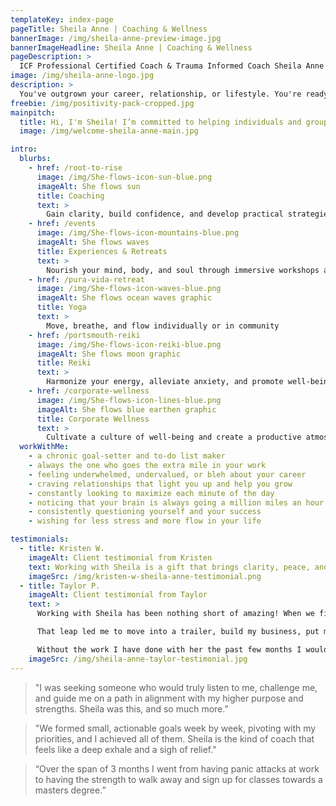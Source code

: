 ```yaml
---
templateKey: index-page
pageTitle: Sheila Anne | Coaching & Wellness
bannerImage: /img/sheila-anne-preview-image.jpg
bannerImageHeadline: Sheila Anne | Coaching & Wellness
pageDescription: >
  ICF Professional Certified Coach & Trauma Informed Coach Sheila Anne welcomes those looking to step into the best version of themselves. Are you ready to ditch expectations, realign to who you are at your core, and achieve from a place of effortless-flow? She'll help you thrive in your relationships, career, and lifestyle without stress and burnout.
image: /img/sheila-anne-logo.jpg
description: >
  You've outgrown your career, relationship, or lifestyle. You're ready for something new. Take the leap!
freebie: /img/positivity-pack-cropped.jpg
mainpitch:
  title: Hi, I'm Sheila! I’m committed to helping individuals and groups to become more resourced, resilient, and effective in their lives and careers.  Through working with me, clients find they can breathe deeper, trust themselves to take action, and confidently follow their purpose. I blend mindfulness and embodiment techniques with proven coaching tools to bring you a process that's uniquely empowering. This “slow down to speed up” approach is what helps clients pause, reflect on what they truly desire, and rise into the best version of themselves.
  image: /img/welcome-sheila-anne-main.jpg

intro:
  blurbs:
    - href: /root-to-rise
      image: /img/She-flows-icon-sun-blue.png
      imageAlt: She flows sun
      title: Coaching
      text: >
        Gain clarity, build confidence, and develop practical strategies to create a fulfilling life and career path aligned with your values and goals
    - href: /events
      image: /img/She-flows-icon-mountains-blue.png
      imageAlt: She flows waves
      title: Experiences & Retreats
      text: >
        Nourish your mind, body, and soul through immersive workshops and international retreats
    - href: /pura-vida-retreat
      image: /img/She-flows-icon-waves-blue.png
      imageAlt: She flows ocean waves graphic
      title: Yoga
      text: >
        Move, breathe, and flow individually or in community
    - href: /portsmouth-reiki
      image: /img/She-flows-icon-reiki-blue.png
      imageAlt: She flows moon graphic
      title: Reiki
      text: >
        Harmonize your energy, alleviate anxiety, and promote well-being through this healing practice
    - href: /corporate-wellness
      image: /img/She-flows-icon-lines-blue.png
      imageAlt: She flows blue earthen graphic
      title: Corporate Wellness
      text: >
        Cultivate a culture of well-being and create a productive atmosphere within your organization with my wellness programming
  workWithMe:
    - a chronic goal-setter and to-do list maker
    - always the one who goes the extra mile in your work
    - feeling underwhelmed, undervalued, or bleh about your career
    - craving relationships that light you up and help you grow
    - constantly looking to maximize each minute of the day
    - noticing that your brain is always going a million miles an hour
    - consistently questioning yourself and your success
    - wishing for less stress and more flow in your life

testimonials:
  - title: Kristen W.
    imageAlt: Client testimonial from Kristen
    text: Working with Sheila is a gift that brings clarity, peace, and confidence. I was teetering on a big career decision and decided to work with Sheila to chart the path forward. She helped me to understand what was truly important to me, and to design my ideal life as an entrepreneur, mom, wife, friend, and lifelong learner! One of the amazing results of working with Sheila is a business I've been waiting my entire career to launch - collective-coaching.com. So grateful for her services. She changed my life
    imageSrc: /img/kristen-w-sheila-anne-testimonial.png
  - title: Taylor P.
    imageAlt: Client testimonial from Taylor
    text: >
      Working with Sheila has been nothing short of amazing! When we first started working together I was in a relationship that was far from healthy. My sanity and physical well-being were at risk. With her help, I was able to too root back into my authentic self, gain confidence and lead with my heart to leave that situation.

      That leap led me to move into a trailer, build my business, put my health above all else, and live a life that allows me to truly express myself. I do not remember the last time I was able to live in such a state of ease like I am right now.

      Without the work I have done with her the past few months I would still be stuck in a loop of fear, self doubt and crippling anxiety.
    imageSrc: /img/sheila-anne-taylor-testimonial.jpg
---
```


> "I was seeking someone who would truly listen to me, challenge me, and guide me on a path in alignment with my higher purpose and strengths. Sheila was this, and so much more."

> "We formed small, actionable goals week by week, pivoting with my priorities, and I achieved all of them. Sheila is the kind of coach that feels like a deep exhale and a sigh of relief."

> “Over the span of 3 months I went from having panic attacks at work to having the strength to walk away and sign up for classes towards a masters degree.”
